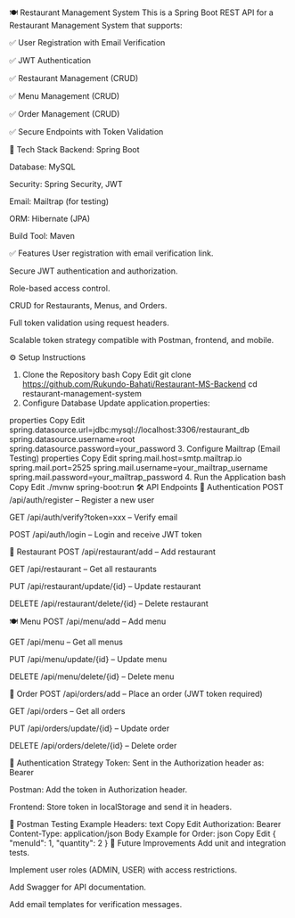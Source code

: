 🍽️ Restaurant Management System
This is a Spring Boot REST API for a Restaurant Management System that supports:

✅ User Registration with Email Verification

✅ JWT Authentication

✅ Restaurant Management (CRUD)

✅ Menu Management (CRUD)

✅ Order Management (CRUD)

✅ Secure Endpoints with Token Validation

🚀 Tech Stack
Backend: Spring Boot

Database: MySQL

Security: Spring Security, JWT

Email: Mailtrap (for testing)

ORM: Hibernate (JPA)

Build Tool: Maven

✅ Features
User registration with email verification link.

Secure JWT authentication and authorization.

Role-based access control.

CRUD for Restaurants, Menus, and Orders.

Full token validation using request headers.

Scalable token strategy compatible with Postman, frontend, and mobile.

⚙️ Setup Instructions
1. Clone the Repository
bash
Copy
Edit
git clone https://github.com/Rukundo-Bahati/Restaurant-MS-Backend
cd restaurant-management-system
2. Configure Database
Update application.properties:

properties
Copy
Edit
spring.datasource.url=jdbc:mysql://localhost:3306/restaurant_db
spring.datasource.username=root
spring.datasource.password=your_password
3. Configure Mailtrap (Email Testing)
properties
Copy
Edit
spring.mail.host=smtp.mailtrap.io
spring.mail.port=2525
spring.mail.username=your_mailtrap_username
spring.mail.password=your_mailtrap_password
4. Run the Application
bash
Copy
Edit
./mvnw spring-boot:run
🛠️ API Endpoints
🔑 Authentication
POST /api/auth/register – Register a new user

GET /api/auth/verify?token=xxx – Verify email

POST /api/auth/login – Login and receive JWT token

🍴 Restaurant
POST /api/restaurant/add – Add restaurant

GET /api/restaurant – Get all restaurants

PUT /api/restaurant/update/{id} – Update restaurant

DELETE /api/restaurant/delete/{id} – Delete restaurant

🍽️ Menu
POST /api/menu/add – Add menu

GET /api/menu – Get all menus

PUT /api/menu/update/{id} – Update menu

DELETE /api/menu/delete/{id} – Delete menu

🛒 Order
POST /api/orders/add – Place an order (JWT token required)

GET /api/orders – Get all orders

PUT /api/orders/update/{id} – Update order

DELETE /api/orders/delete/{id} – Delete order

🔐 Authentication Strategy
Token: Sent in the Authorization header as:
Bearer <your-jwt-token>

Postman: Add the token in Authorization header.

Frontend: Store token in localStorage and send it in headers.

🧪 Postman Testing Example
Headers:
text
Copy
Edit
Authorization: Bearer <your-jwt-token>
Content-Type: application/json
Body Example for Order:
json
Copy
Edit
{
    "menuId": 1,
    "quantity": 2
}
🚀 Future Improvements
Add unit and integration tests.

Implement user roles (ADMIN, USER) with access restrictions.

Add Swagger for API documentation.

Add email templates for verification messages.

